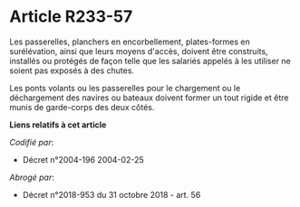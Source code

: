 # Article R233-57

Les passerelles, planchers en encorbellement, plates-formes en surélévation, ainsi que leurs moyens d'accès, doivent être
construits, installés ou protégés de façon telle que les salariés appelés à les utiliser ne soient pas exposés à des chutes.

Les ponts volants ou les passerelles pour le chargement ou le déchargement des navires ou bateaux doivent former un tout
rigide et être munis de garde-corps des deux côtés.

**Liens relatifs à cet article**

_Codifié par_:

  - Décret n°2004-196 2004-02-25

_Abrogé par_:

  - Décret n°2018-953 du 31 octobre 2018 - art. 56
